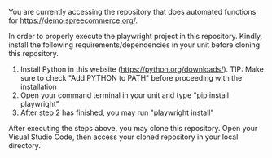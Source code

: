 You are currently accessing the repository that does automated functions for https://demo.spreecommerce.org/. 

In order to properly execute the playwright project in this repository. Kindly, install the following requirements/dependencies in your unit before cloning this repository. 

1. Install Python in this website (https://python.org/downloads/).
        TIP: Make sure to check "Add PYTHON to PATH" before proceeding with the installation
2. Open your command terminal in your unit and type "pip install playwright"
3. After step 2 has finished, you may run "playwright install"

After executing the steps above, you may clone this repository. Open your Visual Studio Code, then access your cloned repository in your local directory. 
